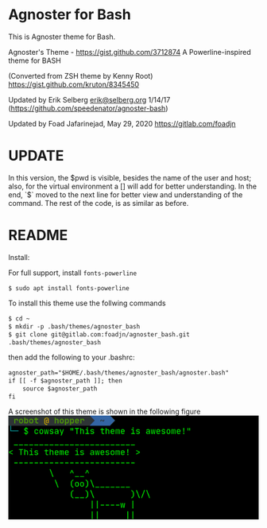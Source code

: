# Agnoster for Bash
This is Agnoster theme for Bash.

Agnoster's Theme - https://gist.github.com/3712874
A Powerline-inspired theme for BASH

(Converted from ZSH theme by Kenny Root)
https://gist.github.com/kruton/8345450

Updated by Erik Selberg erik@selberg.org 1/14/17
(https://github.com/speedenator/agnoster-bash)

Updated by Foad Jafarinejad, May 29, 2020
https://gitlab.com/foadjn

# UPDATE
In this version, the $pwd is visible, besides the name of the user and host; also, for the virtual environment a [] will add for better understanding. In the end, `$` moved to the next line for better view and understanding of the command. The rest of the code, is as similar as before.

# README
Install:

For full support, install `fonts-powerline`
```{bash}
$ sudo apt install fonts-powerline
```

To install this theme use the follwing commands
```
$ cd ~
$ mkdir -p .bash/themes/agnoster_bash
$ git clone git@gitlab.com:foadjn/agnoster_bash.git .bash/themes/agnoster_bash
```
then add the following to your .bashrc:

```
agnoster_path="$HOME/.bash/themes/agnoster_bash/agnoster.bash"
if [[ -f $agnoster_path ]]; then
    source $agnoster_path
fi
```
A screenshot of this theme is shown in the following figure
![ScreenShot](images/screenshot.png)